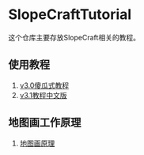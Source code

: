 # SlopeCraftTutorial

 这个仓库主要存放SlopeCraft相关的教程。

## 使用教程

1. [v3.0傻瓜式教程](./v3.0/)
2. [v3.1教程中文版](./v3.1/)

## 地图画工作原理

1. [地图画原理](./BasicPrinciple/)
